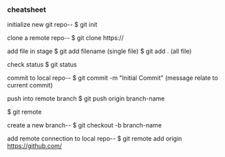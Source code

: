 ### cheatsheet



initialize new git repo--
$ git init

clone a remote repo--
$ git clone https://

add file in stage
$ git add filename	(single file)
$ git add .		(all file)

check status
$ git status

commit to local repo--
$ git commit -m "Initial Commit"	(message relate to current commit)

push into remote branch
$ git push origin branch-name

$ git remote 


create a new branch--
$ git checkout -b branch-name

add remote connection to local repo--
$ git remote add origin https://github.com/



